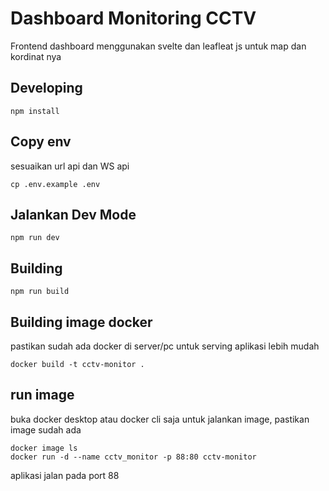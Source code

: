 # Dashboard Monitoring CCTV
Frontend dashboard menggunakan svelte dan leafleat js untuk map dan kordinat nya
## Developing
```
npm install
```
## Copy env
sesuaikan url api dan WS api
```
cp .env.example .env
```

## Jalankan Dev Mode
```
npm run dev
```

## Building

```
npm run build
```

## Building image docker
pastikan sudah ada docker di server/pc untuk serving aplikasi lebih mudah
```
docker build -t cctv-monitor .
```

## run image
buka docker desktop atau docker cli saja untuk jalankan image, pastikan image sudah ada
```
docker image ls
docker run -d --name cctv_monitor -p 88:80 cctv-monitor
```
aplikasi jalan pada port 88





